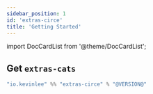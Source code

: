 ```yaml
---
sidebar_position: 1
id: 'extras-circe'
title: 'Getting Started'
---
```

import DocCardList from '@theme/DocCardList';

## Get `extras-cats`

```scala
"io.kevinlee" %% "extras-circe" % "@VERSION@"
```

<DocCardList />
